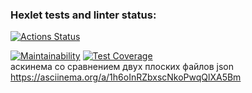 ### Hexlet tests and linter status:
[![Actions Status](https://github.com/ingvyn/frontend-project-lvl2/workflows/hexlet-check/badge.svg)](https://github.com/ingvyn/frontend-project-lvl2/actions)  

[![Maintainability](https://api.codeclimate.com/v1/badges/f223ff3815182d2e54c3/maintainability)](https://codeclimate.com/github/ingvyn/frontend-project-lvl2/maintainability)
[![Test Coverage](https://api.codeclimate.com/v1/badges/f223ff3815182d2e54c3/test_coverage)](https://codeclimate.com/github/ingvyn/frontend-project-lvl2/test_coverage)  
аскинема со сравнением двух плоских файлов json https://asciinema.org/a/1h6oInRZbxscNkoPwqQlXA5Bm 